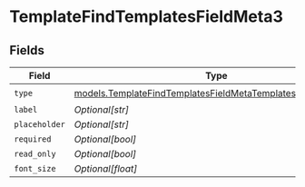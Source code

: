 # TemplateFindTemplatesFieldMeta3


## Fields

| Field                                                                                                                          | Type                                                                                                                           | Required                                                                                                                       | Description                                                                                                                    |
| ------------------------------------------------------------------------------------------------------------------------------ | ------------------------------------------------------------------------------------------------------------------------------ | ------------------------------------------------------------------------------------------------------------------------------ | ------------------------------------------------------------------------------------------------------------------------------ |
| `type`                                                                                                                         | [models.TemplateFindTemplatesFieldMetaTemplatesResponseType](../models/templatefindtemplatesfieldmetatemplatesresponsetype.md) | :heavy_check_mark:                                                                                                             | N/A                                                                                                                            |
| `label`                                                                                                                        | *Optional[str]*                                                                                                                | :heavy_minus_sign:                                                                                                             | N/A                                                                                                                            |
| `placeholder`                                                                                                                  | *Optional[str]*                                                                                                                | :heavy_minus_sign:                                                                                                             | N/A                                                                                                                            |
| `required`                                                                                                                     | *Optional[bool]*                                                                                                               | :heavy_minus_sign:                                                                                                             | N/A                                                                                                                            |
| `read_only`                                                                                                                    | *Optional[bool]*                                                                                                               | :heavy_minus_sign:                                                                                                             | N/A                                                                                                                            |
| `font_size`                                                                                                                    | *Optional[float]*                                                                                                              | :heavy_minus_sign:                                                                                                             | N/A                                                                                                                            |